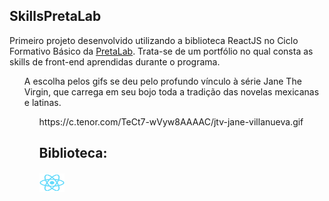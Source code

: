 ## SkillsPretaLab


Primeiro projeto desenvolvido utilizando a biblioteca ReactJS no Ciclo Formativo Básico da [PretaLab](https://www.pretalab.com/ ). Trata-se de um portfólio no qual consta as skills de front-end aprendidas durante o programa.

<ul> A escolha pelos gifs se deu pelo profundo vínculo à série Jane The Virgin, que carrega em seu bojo toda a tradição das novelas mexicanas e latinas.  <ul>
https://c.tenor.com/TeCt7-wVyw8AAAAC/jtv-jane-villanueva.gif


## Biblioteca:

#### 

<img align="center" alt="Rafa-React" height="30" width="40" src="https://raw.githubusercontent.com/devicons/devicon/master/icons/react/react-original.svg">
